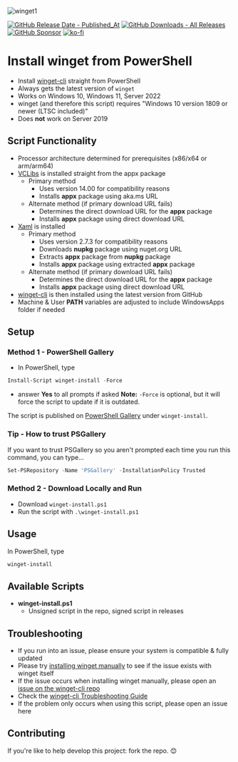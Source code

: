 ![winget1](https://github.com/asheroto/winget-install/assets/49938263/dc5d2e94-aa1d-4160-9141-21704ed172f6)

[![GitHub Release Date - Published_At](https://img.shields.io/github/release-date/asheroto/winget-installer)](https://github.com/asheroto/winget-installer/releases)
[![GitHub Downloads - All Releases](https://img.shields.io/github/downloads/asheroto/winget-installer/total)](https://github.com/asheroto/winget-installer/releases)
[![GitHub Sponsor](https://img.shields.io/github/sponsors/asheroto?label=Sponsor&logo=GitHub)](https://github.com/sponsors/asheroto)
[![ko-fi](https://ko-fi.com/img/githubbutton_sm.svg)](https://ko-fi.com/asheroto)
# Install winget from PowerShell
- Install [winget-cli](https://github.com/microsoft/winget-cli) straight from PowerShell
- Always gets the latest version of `winget`
- Works on Windows 10, Windows 11, Server 2022
- winget (and therefore this script) requires "Windows 10 version 1809 or newer (LTSC included)"
- Does **not** work on Server 2019

## Script Functionality
- Processor architecture determined for prerequisites (x86/x64 or arm/arm64)
- [VCLibs](https://docs.microsoft.com/en-gb/troubleshoot/developer/visualstudio/cpp/libraries/c-runtime-packages-desktop-bridge#how-to-install-and-update-desktop-framework-packages) is installed straight from the appx package
  - Primary method
    - Uses version 14.00 for compatibility reasons
    - Installs **appx** package using aka.ms URL
  - Alternate method (if primary download URL fails)
    - Determines the direct download URL for the **appx** package
    - Installs **appx** package using direct download URL
- [Xaml](https://www.nuget.org/packages/Microsoft.UI.Xaml/) is installed
  - Primary method
    - Uses version 2.7.3 for compatibility reasons
    - Downloads **nupkg** package using nuget.org URL
    - Extracts **appx** package from **nupkg** package
    - Installs **appx** package using extracted **appx** package
  - Alternate method (if primary download URL fails)
    - Determines the direct download URL for the **appx** package
    - Installs **appx** package using direct download URL
- [winget-cli](https://github.com/microsoft/winget-cli) is then installed using the latest version from GitHub
- Machine & User **PATH** variables are adjusted to include WindowsApps folder if needed

## Setup

### Method 1 - PowerShell Gallery

- In PowerShell, type
```powershell
Install-Script winget-install -Force
```
- answer **Yes** to all prompts if asked
**Note:** `-Force` is optional, but it will force the script to update if it is outdated.

The script is published on [PowerShell Gallery](https://www.powershellgallery.com/packages/winget-install) under `winget-install`.

### Tip - How to trust PSGallery

If you want to trust PSGallery so you aren't prompted each time you run this command, you can type...

```powershell
Set-PSRepository -Name 'PSGallery' -InstallationPolicy Trusted
```

### Method 2 - Download Locally and Run

- Download `winget-install.ps1`
- Run the script with `.\winget-install.ps1`

## Usage

In PowerShell, type

```powershell
winget-install
```

## Available Scripts

- **winget-install.ps1**
	- Unsigned script in the repo, signed script in releases

## Troubleshooting

- If you run into an issue, please ensure your system is compatible & fully updated
- Please try [installing winget manually](https://github.com/microsoft/winget-cli#manually-update) to see if the issue exists with winget itself
- If the issue occurs when installing winget manually, please open an [issue on the winget-cli repo](https://github.com/microsoft/winget-cli/issues)
- Check the [winget-cli Troubleshooting Guide](https://github.com/microsoft/winget-cli/blob/master/doc/troubleshooting/README.md)
- If the problem only occurs when using this script, please open an issue here

## Contributing
If you're like to help develop this project: fork the repo. 😊